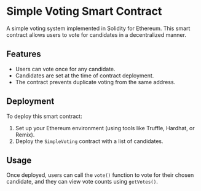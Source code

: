 # Simple Voting Smart Contract

A simple voting system implemented in Solidity for Ethereum. This smart contract allows users to vote for candidates in a decentralized manner.

## Features
- Users can vote once for any candidate.
- Candidates are set at the time of contract deployment.
- The contract prevents duplicate voting from the same address.

## Deployment

To deploy this smart contract:
1. Set up your Ethereum environment (using tools like Truffle, Hardhat, or Remix).
2. Deploy the `SimpleVoting` contract with a list of candidates.

## Usage

Once deployed, users can call the `vote()` function to vote for their chosen candidate, and they can view vote counts using `getVotes()`.
